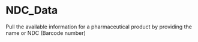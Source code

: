 # NDC_Data
Pull the available information for a pharmaceutical product by providing the name or NDC (Barcode number)
